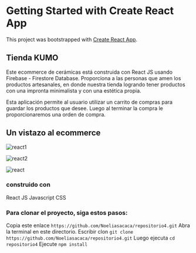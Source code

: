 # Getting Started with Create React App

This project was bootstrapped with [Create React App](https://github.com/facebook/create-react-app).

## Tienda KUMO

Este ecommerce de cerámicas está construida con React JS usando  Firebase - Firestore Database. Proporciona a las personas que amen los productos artesanales, en donde nuestra tienda logrando tener productos con una impronta minimalista y con una estética propia.

 Esta aplicación permite al usuario utilizar un carrito de compras para guardar los  productos que desee. Luego al terminar la compra le proporcionaremos una  orden de compra.
 
## Un vistazo al ecommerce 

![react1](https://user-images.githubusercontent.com/107666926/195955100-d06850a8-3b74-4537-b9c7-c5a9005c78cd.png)

![react2](https://user-images.githubusercontent.com/107666926/195955112-cd192885-3e38-4b1e-9029-14ff678d5b79.png)

![react](https://user-images.githubusercontent.com/107666926/195955123-00e74c9a-2c9a-497f-bf33-73d73b0aa852.png)



### construido con

React JS
Javascript
CSS

### Para clonar el proyecto, siga estos pasos:
Copia este enlace `https://github.com/Noeliasacaca/repositorio4.git`
Abra la terminal en este directorio.
Escribir clon `git clone https://github.com/Noeliasacaca/repositorio4.git`
Luego ejecuta `cd repositorio4`
Ejecute `npm install`




